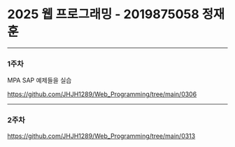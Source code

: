 # 2025 웹 프로그래밍 - 2019875058 정재훈


---




### 1주차

MPA SAP 예제들을 실습

<https://github.com/JHJH1289/Web_Programming/tree/main/0306>

---


### 2주차

<https://github.com/JHJH1289/Web_Programming/tree/main/0313>

